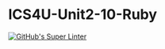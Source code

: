 # ICS4U-Unit2-10-Ruby
[![GitHub's Super Linter](https://github.com/cameron-teed/ICS4U-Unit2-10-Java/workflows/GitHub's%20Super%20Linter/badge.svg)](https://github.com/cameron-teed/ICS4U-Unit2-10-Java/actions)

